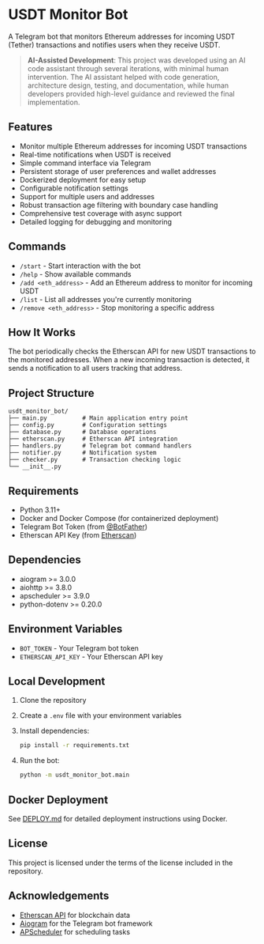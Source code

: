 # USDT Monitor Bot

A Telegram bot that monitors Ethereum addresses for incoming USDT (Tether) transactions and notifies users when they receive USDT.

> **AI-Assisted Development**: This project was developed using an AI code assistant through several iterations, with minimal human intervention. The AI assistant helped with code generation, architecture design, testing, and documentation, while human developers provided high-level guidance and reviewed the final implementation.

## Features

- Monitor multiple Ethereum addresses for incoming USDT transactions
- Real-time notifications when USDT is received
- Simple command interface via Telegram
- Persistent storage of user preferences and wallet addresses
- Dockerized deployment for easy setup
- Configurable notification settings
- Support for multiple users and addresses
- Robust transaction age filtering with boundary case handling
- Comprehensive test coverage with async support
- Detailed logging for debugging and monitoring

## Commands

- `/start` - Start interaction with the bot
- `/help` - Show available commands
- `/add <eth_address>` - Add an Ethereum address to monitor for incoming USDT
- `/list` - List all addresses you're currently monitoring
- `/remove <eth_address>` - Stop monitoring a specific address

## How It Works

The bot periodically checks the Etherscan API for new USDT transactions to the monitored addresses. When a new incoming transaction is detected, it sends a notification to all users tracking that address.

## Project Structure

```
usdt_monitor_bot/
├── main.py          # Main application entry point
├── config.py        # Configuration settings
├── database.py      # Database operations
├── etherscan.py     # Etherscan API integration
├── handlers.py      # Telegram bot command handlers
├── notifier.py      # Notification system
├── checker.py       # Transaction checking logic
└── __init__.py
```

## Requirements

- Python 3.11+
- Docker and Docker Compose (for containerized deployment)
- Telegram Bot Token (from [@BotFather](https://t.me/BotFather))
- Etherscan API Key (from [Etherscan](https://etherscan.io/apis))

## Dependencies

- aiogram >= 3.0.0
- aiohttp >= 3.8.0
- apscheduler >= 3.9.0
- python-dotenv >= 0.20.0

## Environment Variables

- `BOT_TOKEN` - Your Telegram bot token
- `ETHERSCAN_API_KEY` - Your Etherscan API key

## Local Development

1. Clone the repository
2. Create a `.env` file with your environment variables
3. Install dependencies:

   ```bash
   pip install -r requirements.txt
   ```

4. Run the bot:

   ```bash
   python -m usdt_monitor_bot.main
   ```

## Docker Deployment

See [DEPLOY.md](DEPLOY.md) for detailed deployment instructions using Docker.

## License

This project is licensed under the terms of the license included in the repository.

## Acknowledgements

- [Etherscan API](https://etherscan.io/apis) for blockchain data
- [Aiogram](https://docs.aiogram.dev/) for the Telegram bot framework
- [APScheduler](https://apscheduler.readthedocs.io/) for scheduling tasks
